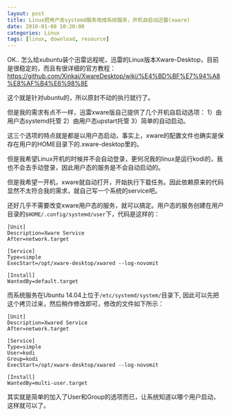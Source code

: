 ```yaml
---
layout: post
title: Linux把用户态systemd服务改成系统服务，开机自启动迅雷(xware)
date: 2016-01-08 10:20:00 
categories: Linux
tags: [linux, download, resource]
---
```


OK.. 怎么给xubuntu装个迅雷远程呢，迅雷的Linux版本Xware-Desktop，目前是很稳定的，而且有很详细的官方教程：
https://github.com/Xinkai/XwareDesktop/wiki/%E4%BD%BF%E7%94%A8%E8%AF%B4%E6%98%8E

这个就是针对ubuntu的，所以原封不动的执行就行了。

但是我的需求有点不一样，迅雷xware版自己提供了几个开机自启动选项：
1）由用户态systemd托管
2）由用户态upstart托管
3）简单的自动启动。

这三个选项的特点就是都是以用户态启动，事实上，xware的配置文件也确实是保存在用户的HOME目录下的.xware-desktop里的。

但是我希望Linux开机的时候并不会自动登录，更何况我的linux是运行kodi的，我也不会去手动登录，因此用户态的服务是不会自动启动的。

但是我希望一开机，xware就自动打开，开始执行下载任务。因此依赖原来的代码显然不太符合我的需求，就自己写一个系统的service吧。

还好几乎不需要改变xware用户态的服务，就可以搞定。用户态的服务创建在用户目录的```$HOME/.config/systemd/user```下，代码是这样的：

    [Unit]
    Description=Xware Service
    After=network.target

    [Service]
    Type=simple
    ExecStart=/opt/xware-desktop/xwared --log-novomit

    [Install]
    WantedBy=default.target

而系统服务在Ubuntu 14.04上位于```/etc/systemd/system/```目录下, 因此可以先把这个拷贝过来，然后稍作修改即可，修改的文件如下所示：

    [Unit]
    Description=Xwared Service
    After=network.target

    [Service]
    Type=simple
    User=kodi
    Group=kodi
    ExecStart=/opt/xware-desktop/xwared --log-novomit

    [Install]
    WantedBy=multi-user.target

其实就是简单的加入了User和Group的选项而已，让系统知道以哪个用户启动，这样就可以了。
